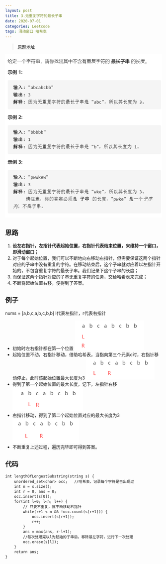 ```yaml
---
layout: post
title: 3.无重复字符的最长子串
date: 2020-07-01 
categories: Leetcode
tags: 滑动窗口 哈希表
---
```


> [原题地址](https://leetcode-cn.com/problems/longest-substring-without-repeating-characters/) 

![](/images/posts/2020/07/01.jpg)

## 思路
1. **设左右指针，左指针代表起始位置，右指针代表结束位置，来维持一个窗口，即滑动窗口；**
2. 对于每个起始位置，我们可以不断地向右移动右指针，但需要保证这两个指针对应的子串中没有重复的字符。在移动结束后，这个子串就对应着以左指针开始的，不包含重复字符的最长子串。我们记录下这个子串的长度；
3. 而保证这两个指针对应的子串无重复字符的任务，交给哈希表来完成；
4. 不断将起始位置右移，便得到了答案。

## 例子
nums = [a,b,c,a,b,c,b,b]
l代表左指针，r代表右指针
- 初始时左右指针都在第一个位置
![](/images/posts/2020/07/02.png)
- 起始位置不动，右指针移动，借助哈希表，当指向第三个元素c时，右指针移动停止，此时该起始位置最大长度为3
![](/images/posts/2020/07/03.png)
- 得到了第一个起始位置的最大长度，记下，左指针右移
![](/images/posts/2020/07/04.png)
- 右指针移动，得到了第二个起始位置对应的最大长度为3
![](/images/posts/2020/07/05.png)
- 不断重复上述过程，遍历完毕即可得到答案。

## 代码
```
int lengthOfLongestSubstring(string s) {
    unordered_set<char> occ;   //哈希表，记录每个字符是否出现过
    int n = s.size();
    int r = 0, ans = 0;
    occ.insert(s[0]);
    for(int l=0; l<n; l++) {
        // 只要不重复，就不断移动右指针
        while(r+1 < n && !occ.count(s[r+1])) {
            occ.insert(s[r+1]);
            r++;
        }
        ans = max(ans, r-l+1);
        //每次处理完以l为起始的子串后，移除最左字符，进行下一次处理
        occ.erase(s[l]);
    }
    return ans;
}
```
